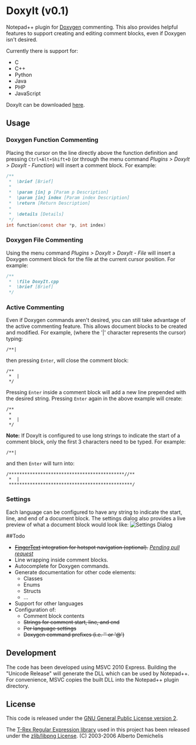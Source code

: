 # DoxyIt (v0.1)
Notepad++ plugin for [Doxygen](http://www.doxygen.org) commenting. This also provides helpful features to support creating and editing comment blocks, even if Doxygen isn't desired. 

Currently there is support for:

- C
- C++
- Python
- Java
- PHP
- JavaScript

DoxyIt can be downloaded [here](http://goo.gl/oTBQ2).

## Usage
### Doxygen Function Commenting
Placing the cursor on the line directly above the function definition and pressing `Ctrl+Alt+Shift+D` (or through the menu command *Plugins > DoxyIt > DoxyIt - Function*) will insert a comment block. For example:

```c
/**
 *  \brief [Brief]
 *  
 *  \param [in] p [Param p Description]
 *  \param [in] index [Param index Description]
 *  \return [Return Description]
 *  
 *  \details [Details]
 */
int function(const char *p, int index)
```

### Doxygen File Commenting
Using the menu command *Plugins > DoxyIt > DoxyIt - File* will insert a Doxygen comment block for the file at the current cursor position. For example:
```c
/**
 *  \file DoxyIt.cpp
 *  \brief [Brief]
 */
```

### Active Commenting
Even if Doxygen commands aren't desired, you can still take advantage of the active commenting feature. This allows document blocks to be created and modified. For example, (where the '|' character represents the cursor) typing:
```
/**|
```
then pressing `Enter`, will close the comment block:
```
/**
 *  |
 */
```
Pressing `Enter` inside a comment block will add a new line prepended with the desired string. Pressing `Enter` again in the above example will create:
```
/**
 *  
 *  |
 */
```

<b>Note:</b> If DoxyIt is configured to use long strings to indicate the start of a comment block, only the first 3 characters need to be typed. For example:
```
/**|
```
and then `Enter` will turn into:
```
/********************************************//**
 *  |
 ***********************************************/
```

### Settings
Each language can be configured to have any string to indicate the start, line, and end of a document block. The settings dialog also provides a live preview of what a document block would look like:
![Settings Dialog](http://goo.gl/E9S66)


##Todo
- ~~[FingerText](http://sourceforge.net/projects/fingertext/) integration for hotspot navigation (optional).~~ [*Pending pull request*](https://github.com/erinata/FingerText/pull/38)
- Line wrapping inside comment blocks.
- Autocomplete for Doxygen commands.
- Generate documentation for other code elements:
    - Classes
    - Enums
    - Structs
    - ...
- Support for other languages
- Configuration of:
    - Comment block contents
    - ~~Strings for comment start, line, and end~~
    - ~~Per language settings~~
    - ~~Doxygen command prefixes (i.e. '\' or '@')~~

## Development
The code has been developed using MSVC 2010 Express. Building the "Unicode Release" will generate the DLL which can be used by Notepad++. For convenience, MSVC copies the built DLL into the Notepad++ plugin directory. 

## License
This code is released under the [GNU General Public License version 2](http://www.gnu.org/licenses/gpl-2.0.txt).

The [T-Rex Regular Expression library](http://tiny-rex.sourceforge.net/) used in this project has been released under the [zlib/libpng License](http://opensource.org/licenses/zlib-license.php). (C) 2003-2006 Alberto Demichelis
